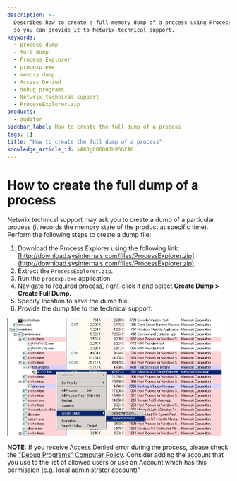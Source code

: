 ```yaml
---
description: >-
  Describes how to create a full memory dump of a process using Process Explorer
  so you can provide it to Netwrix technical support.
keywords:
  - process dump
  - full dump
  - Process Explorer
  - procexp.exe
  - memory dump
  - Access Denied
  - debug programs
  - Netwrix technical support
  - ProcessExplorer.zip
products:
  - auditor
sidebar_label: How to create the full dump of a process
tags: []
title: "How to create the full dump of a process"
knowledge_article_id: kA00g000000H9SGCA0
---
```


# How to create the full dump of a process

Netwrix technical support may ask you to create a dump of a particular process (it records the memory state of the product at specific time). Perform the following steps to create a dump file:

1. Download the Process Explorer using the following link: [http://download.sysinternals.com/files/ProcessExplorer.zip](http://download.sysinternals.com/files/ProcessExplorer.zip).
2. Extract the `ProcessExplorer.zip`.
3. Run the `procexp.exe` application.
4. Navigate to required process, right-click it and select **Create Dump > Create Full Dump.**
5. Specify location to save the dump file.
6. Provide the dump file to the technical support.

![User-added image](images/ka0Qk000000DRwr_0EM7000000051zm.png)

**NOTE:** If you receive Access Denied error during the process, please check the ["Debug Programs" Computer Policy](https://docs.microsoft.com/en-us/windows/security/threat-protection/security-policy-settings/debug-programs). Consider adding the account that you use to the list of allowed users or use an Account which has this permission (e.g. local administrator account)"
